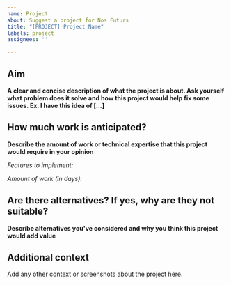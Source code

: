 ```yaml
---
name: Project
about: Suggest a project for Nos Futurs
title: "[PROJECT] Project Name"
labels: project
assignees: ''

---
```


## Aim
**A clear and concise description of what the project is about. Ask yourself what problem does it solve and how this project would help fix some issues.  Ex. I have this idea of  [...]**

## How much work is anticipated?
**Describe the amount of work or technical expertise that this project would require in your opinion**

*Features to implement:*

*Amount of work (in days):* 

## Are there alternatives? If yes, why are they not suitable?
**Describe alternatives you've considered and why you think this project would add value**

## Additional context
Add any other context or screenshots about the project here.
